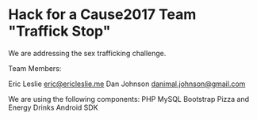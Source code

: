 # Hack for a Cause2017 Team "Traffick Stop"

We are addressing the sex trafficking challenge.

Team Members:

Eric Leslie  eric@ericleslie.me 
Dan Johnson  danimal.johnson@gmail.com

We are using the following components:
PHP
MySQL
Bootstrap
Pizza and Energy Drinks
Android SDK

